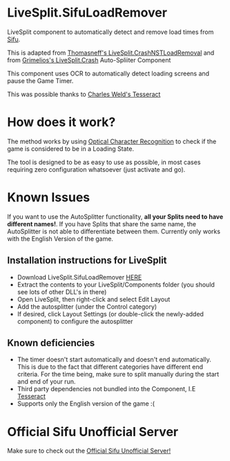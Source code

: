 # LiveSplit.SifuLoadRemover
LiveSplit component to automatically detect and remove load times from [Sifu](https://www.epicgames.com/store/en-US/p/sifu).

This is adapted from [Thomasneff's LiveSplit.CrashNSTLoadRemoval](https://github.com/thomasneff/LiveSplit.CrashNSTLoadRemoval "Thomasneff's LiveSplit.CrashNSTLoadRemoval")
and from [Grimelios's LiveSplit.Crash](https://github.com/Grimelios/LiveSplit.Crash "Grimelios's LiveSplit.Crash") Auto-Spliiter Component

This component uses OCR to automatically detect loading screens and pause the Game Timer.

This was possible thanks to [Charles Weld's Tesseract](https://github.com/charlesw/tesseract)

# How does it work?
The method works by using [Optical Character Recognition](https://en.wikipedia.org/wiki/Optical_character_recognition) to check if the game is considered to be in a Loading State.

The tool is designed to be as easy to use as possible, in most cases requiring zero configuration whatsoever (just activate and go).

# Known Issues

If you want to use the AutoSplitter functionality, **all your Splits need to have different names!**. If you have Splits that share the same name, the AutoSplitter is not able to differentiate between them.
Currently only works with the English Version of the game.

## Installation instructions for LiveSplit

- Download LiveSplit.SifuLoadRemover [HERE](https://github.com/JmBergamoJ/LiveSplit.SifuLoadRemover/raw/master/Download/LiveSplit.SifuLoadRemover.zip)
- Extract the contents to your LiveSplit/Components folder (you should see lots of other DLL's in there)
- Open LiveSplit, then right-click and select Edit Layout
- Add the autosplitter (under the Control category)
- If desired, click Layout Settings (or double-click the newly-added component) to configure the autosplitter

## Known deficiencies

- The timer doesn't start automatically and doesn't end automatically. This is due to the fact that different categories have different end criteria. For the time being, make sure to split manually during the start and end of your run.
- Third party dependencies not bundled into the Component, I.E [Tesseract](https://github.com/charlesw/tesseract)
- Supports only the English version of the game :(

# Official Sifu Unofficial Server

Make sure to check out the [Official Sifu Unofficial Server!](https://discord.gg/9t9UvRfm)

